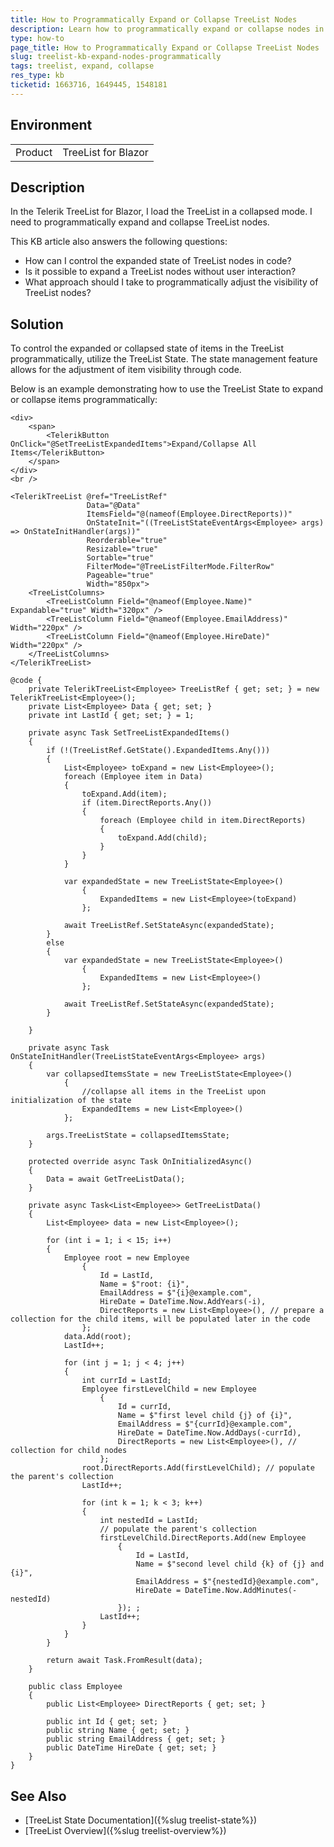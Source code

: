 ```yaml
---
title: How to Programmatically Expand or Collapse TreeList Nodes
description: Learn how to programmatically expand or collapse nodes in a Telerik TreeList for Blazor by utilizing the TreeList state management.
type: how-to
page_title: How to Programmatically Expand or Collapse TreeList Nodes
slug: treelist-kb-expand-nodes-programmatically
tags: treelist, expand, collapse
res_type: kb
ticketid: 1663716, 1649445, 1548181
---
```


## Environment

<table>
<tbody>
<tr>
<td>Product</td>
<td>TreeList for Blazor</td>
</tr>
</tbody>
</table>

## Description

In the Telerik TreeList for Blazor, I load the TreeList in a collapsed mode. I need to programmatically expand and collapse TreeList nodes.

This KB article also answers the following questions:
- How can I control the expanded state of TreeList nodes in code?
- Is it possible to expand a TreeList nodes without user interaction?
- What approach should I take to programmatically adjust the visibility of TreeList nodes?

## Solution

To control the expanded or collapsed state of items in the TreeList programmatically, utilize the TreeList State. The state management feature allows for the adjustment of item visibility through code.

Below is an example demonstrating how to use the TreeList State to expand or collapse items programmatically:

````RAZOR
<div>
    <span>
        <TelerikButton OnClick="@SetTreeListExpandedItems">Expand/Collapse All Items</TelerikButton>
    </span>
</div>
<br />

<TelerikTreeList @ref="TreeListRef"
                 Data="@Data"
                 ItemsField="@(nameof(Employee.DirectReports))"
                 OnStateInit="((TreeListStateEventArgs<Employee> args) => OnStateInitHandler(args))"
                 Reorderable="true"
                 Resizable="true"
                 Sortable="true"
                 FilterMode="@TreeListFilterMode.FilterRow"
                 Pageable="true"
                 Width="850px">
    <TreeListColumns>
        <TreeListColumn Field="@nameof(Employee.Name)" Expandable="true" Width="320px" />
        <TreeListColumn Field="@nameof(Employee.EmailAddress)" Width="220px" />
        <TreeListColumn Field="@nameof(Employee.HireDate)" Width="220px" />
    </TreeListColumns>
</TelerikTreeList>

@code {
    private TelerikTreeList<Employee> TreeListRef { get; set; } = new TelerikTreeList<Employee>();
    private List<Employee> Data { get; set; }
    private int LastId { get; set; } = 1;

    private async Task SetTreeListExpandedItems()
    {
        if (!(TreeListRef.GetState().ExpandedItems.Any()))
        {
            List<Employee> toExpand = new List<Employee>();
            foreach (Employee item in Data)
            {
                toExpand.Add(item);
                if (item.DirectReports.Any())
                {
                    foreach (Employee child in item.DirectReports)
                    {
                        toExpand.Add(child);
                    }
                }
            }

            var expandedState = new TreeListState<Employee>()
                {
                    ExpandedItems = new List<Employee>(toExpand)
                };

            await TreeListRef.SetStateAsync(expandedState);
        }
        else
        {
            var expandedState = new TreeListState<Employee>()
                {
                    ExpandedItems = new List<Employee>()
                };

            await TreeListRef.SetStateAsync(expandedState);
        }

    }

    private async Task OnStateInitHandler(TreeListStateEventArgs<Employee> args)
    {
        var collapsedItemsState = new TreeListState<Employee>()
            {
                //collapse all items in the TreeList upon initialization of the state
                ExpandedItems = new List<Employee>()
            };

        args.TreeListState = collapsedItemsState;
    }

    protected override async Task OnInitializedAsync()
    {
        Data = await GetTreeListData();
    }

    private async Task<List<Employee>> GetTreeListData()
    {
        List<Employee> data = new List<Employee>();

        for (int i = 1; i < 15; i++)
        {
            Employee root = new Employee
                {
                    Id = LastId,
                    Name = $"root: {i}",
                    EmailAddress = $"{i}@example.com",
                    HireDate = DateTime.Now.AddYears(-i),
                    DirectReports = new List<Employee>(), // prepare a collection for the child items, will be populated later in the code
                };
            data.Add(root);
            LastId++;

            for (int j = 1; j < 4; j++)
            {
                int currId = LastId;
                Employee firstLevelChild = new Employee
                    {
                        Id = currId,
                        Name = $"first level child {j} of {i}",
                        EmailAddress = $"{currId}@example.com",
                        HireDate = DateTime.Now.AddDays(-currId),
                        DirectReports = new List<Employee>(), // collection for child nodes
                    };
                root.DirectReports.Add(firstLevelChild); // populate the parent's collection
                LastId++;

                for (int k = 1; k < 3; k++)
                {
                    int nestedId = LastId;
                    // populate the parent's collection
                    firstLevelChild.DirectReports.Add(new Employee
                        {
                            Id = LastId,
                            Name = $"second level child {k} of {j} and {i}",
                            EmailAddress = $"{nestedId}@example.com",
                            HireDate = DateTime.Now.AddMinutes(-nestedId)
                        }); ;
                    LastId++;
                }
            }
        }

        return await Task.FromResult(data);
    }

    public class Employee
    {
        public List<Employee> DirectReports { get; set; }

        public int Id { get; set; }
        public string Name { get; set; }
        public string EmailAddress { get; set; }
        public DateTime HireDate { get; set; }
    }
}
````

## See Also

- [TreeList State Documentation]({%slug treelist-state%})
- [TreeList Overview]({%slug treelist-overview%})
